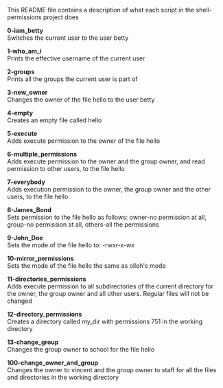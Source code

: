 This README file contains a description of what each script in the shell-permissions project does

**0-iam_betty**  
Switches the current user to the user betty

**1-who_am_i**  
Prints the effective username of the current user

**2-groups**  
Prints all the groups the current user is part of

**3-new_owner**  
Changes the owner of the file hello to the user betty

**4-empty**  
Creates an empty file called hello

**5-execute**  
Adds execute permission to the owner of the file hello

**6-multiple_permissions**  
Adds execute permission to the owner and the group owner, and read permission to other users, to the file hello

**7-everybody**  
Adds execution permission to the owner, the group owner and the other users, to the file hello

**8-James_Bond**  
Sets permission to the file hello as follows: owner-no permission at all, group-no permission at all, others-all the permissions

**9-John_Doe**  
Sets the mode of the file hello to: -rwxr-x-wx

**10-mirror_permissions**   
Sets the mode of the file hello the same as olleh's mode

**11-directories_permissions**  
Adds execute permission to all subdirectories of the current directory for the owner, the group owner and all other users. Regular files will not be changed

**12-directory_permissions**  
Creates a directory called my_dir with permissions 751 in the working directory

**13-change_group**  
Changes the group owner to school for the file hello

**100-change_owner_and_group**  
Changes the owner to vincent and the group owner to staff for all the files and directories in the working directory

